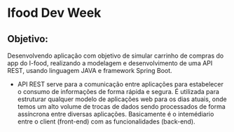 # Ifood Dev Week

## Objetivo: 

Desenvolvendo aplicação com objetivo de simular carrinho de compras do app do I-food, realizando a modelagem e desenvolvimento de uma API REST, usando linguagem JAVA e framework Spring Boot. 

* API REST serve para a comunicação entre aplicações para estabelecer o consumo de informações de forma rápida e segura. É utilizada para estruturar qualquer modelo de aplicações web para os dias atuais, onde temos um alto volume de trocas de dados sendo processados de forma assíncrona entre diversas aplicações. Basicamente é o intemédiario entre o client (front-end) com as funcionalidades (back-end).